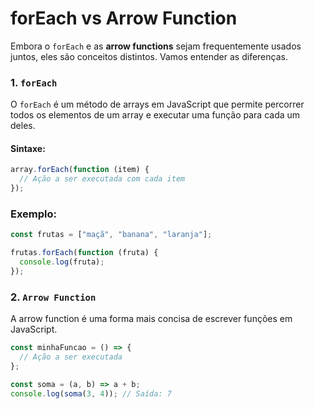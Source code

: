 # forEach vs Arrow Function

Embora o `forEach` e as **arrow functions** sejam frequentemente usados juntos, eles são conceitos distintos. Vamos entender as diferenças.

### 1. `forEach`

O `forEach` é um método de arrays em JavaScript que permite percorrer todos os elementos de um array e executar uma função para cada um deles.

#### Sintaxe:

```javascript
array.forEach(function (item) {
  // Ação a ser executada com cada item
});
```

### Exemplo:

```javascript
const frutas = ["maçã", "banana", "laranja"];

frutas.forEach(function (fruta) {
  console.log(fruta);
});
```

### 2. `Arrow Function`

A arrow function é uma forma mais concisa de escrever funções em JavaScript.

```javascript
const minhaFuncao = () => {
  // Ação a ser executada
};

const soma = (a, b) => a + b;
console.log(soma(3, 4)); // Saída: 7
```
